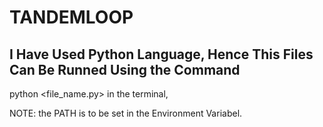 # TANDEMLOOP
##  I Have Used Python Language, Hence This Files Can Be Runned Using the Command 
python <file_name.py>
in the terminal, 

NOTE: the PATH is to be set in the Environment Variabel.
